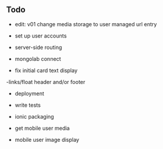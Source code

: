 
## Todo

- edit: v01 change media storage to user managed url entry

- set up user accounts

- server-side routing

- mongolab connect

- fix initial card text display

-links/float header and/or footer

- deployment

- write tests

- ionic packaging

- get mobile user media

- mobile user image display
